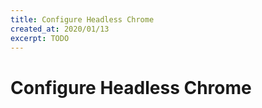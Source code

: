 ```yaml
---
title: Configure Headless Chrome
created_at: 2020/01/13
excerpt: TODO
---
```


# Configure Headless Chrome
